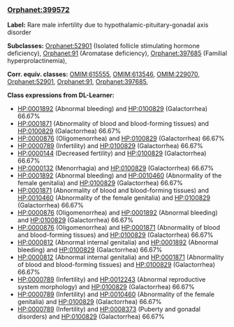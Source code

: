 
### [Orphanet:399572](http://www.orpha.net/ORDO/Orphanet_399572)
**Label:** Rare male infertility due to hypothalamic-pituitary-gonadal axis disorder

**Subclasses:** [Orphanet:52901](http://www.orpha.net/ORDO/Orphanet_52901) (Isolated follicle stimulating hormone deficiency), [Orphanet:91](http://www.orpha.net/ORDO/Orphanet_91) (Aromatase deficiency), [Orphanet:397685](http://www.orpha.net/ORDO/Orphanet_397685) (Familial  hyperprolactinemia), 

**Corr. equiv. classes:** [OMIM:615555](http://purl.obolibrary.org/obo/OMIM_615555), [OMIM:613546](http://purl.obolibrary.org/obo/OMIM_613546), [OMIM:229070](http://purl.obolibrary.org/obo/OMIM_229070), [Orphanet:52901](http://www.orpha.net/ORDO/Orphanet_52901), [Orphanet:91](http://www.orpha.net/ORDO/Orphanet_91), [Orphanet:397685](http://www.orpha.net/ORDO/Orphanet_397685), 

**Class expressions from DL-Learner:**

- [HP:0001892](http://purl.obolibrary.org/obo/HP_0001892) (Abnormal bleeding) and [HP:0100829](http://purl.obolibrary.org/obo/HP_0100829) (Galactorrhea) 66.67%
- [HP:0001871](http://purl.obolibrary.org/obo/HP_0001871) (Abnormality of blood and blood-forming tissues) and [HP:0100829](http://purl.obolibrary.org/obo/HP_0100829) (Galactorrhea) 66.67%
- [HP:0000876](http://purl.obolibrary.org/obo/HP_0000876) (Oligomenorrhea) and [HP:0100829](http://purl.obolibrary.org/obo/HP_0100829) (Galactorrhea) 66.67%
- [HP:0000789](http://purl.obolibrary.org/obo/HP_0000789) (Infertility) and [HP:0100829](http://purl.obolibrary.org/obo/HP_0100829) (Galactorrhea) 66.67%
- [HP:0000144](http://purl.obolibrary.org/obo/HP_0000144) (Decreased fertility) and [HP:0100829](http://purl.obolibrary.org/obo/HP_0100829) (Galactorrhea) 66.67%
- [HP:0000132](http://purl.obolibrary.org/obo/HP_0000132) (Menorrhagia) and [HP:0100829](http://purl.obolibrary.org/obo/HP_0100829) (Galactorrhea) 66.67%
- [HP:0001892](http://purl.obolibrary.org/obo/HP_0001892) (Abnormal bleeding) and [HP:0010460](http://purl.obolibrary.org/obo/HP_0010460) (Abnormality of the female genitalia) and [HP:0100829](http://purl.obolibrary.org/obo/HP_0100829) (Galactorrhea) 66.67%
- [HP:0001871](http://purl.obolibrary.org/obo/HP_0001871) (Abnormality of blood and blood-forming tissues) and [HP:0010460](http://purl.obolibrary.org/obo/HP_0010460) (Abnormality of the female genitalia) and [HP:0100829](http://purl.obolibrary.org/obo/HP_0100829) (Galactorrhea) 66.67%
- [HP:0000876](http://purl.obolibrary.org/obo/HP_0000876) (Oligomenorrhea) and [HP:0001892](http://purl.obolibrary.org/obo/HP_0001892) (Abnormal bleeding) and [HP:0100829](http://purl.obolibrary.org/obo/HP_0100829) (Galactorrhea) 66.67%
- [HP:0000876](http://purl.obolibrary.org/obo/HP_0000876) (Oligomenorrhea) and [HP:0001871](http://purl.obolibrary.org/obo/HP_0001871) (Abnormality of blood and blood-forming tissues) and [HP:0100829](http://purl.obolibrary.org/obo/HP_0100829) (Galactorrhea) 66.67%
- [HP:0000812](http://purl.obolibrary.org/obo/HP_0000812) (Abnormal internal genitalia) and [HP:0001892](http://purl.obolibrary.org/obo/HP_0001892) (Abnormal bleeding) and [HP:0100829](http://purl.obolibrary.org/obo/HP_0100829) (Galactorrhea) 66.67%
- [HP:0000812](http://purl.obolibrary.org/obo/HP_0000812) (Abnormal internal genitalia) and [HP:0001871](http://purl.obolibrary.org/obo/HP_0001871) (Abnormality of blood and blood-forming tissues) and [HP:0100829](http://purl.obolibrary.org/obo/HP_0100829) (Galactorrhea) 66.67%
- [HP:0000789](http://purl.obolibrary.org/obo/HP_0000789) (Infertility) and [HP:0012243](http://purl.obolibrary.org/obo/HP_0012243) (Abnormal reproductive system morphology) and [HP:0100829](http://purl.obolibrary.org/obo/HP_0100829) (Galactorrhea) 66.67%
- [HP:0000789](http://purl.obolibrary.org/obo/HP_0000789) (Infertility) and [HP:0010460](http://purl.obolibrary.org/obo/HP_0010460) (Abnormality of the female genitalia) and [HP:0100829](http://purl.obolibrary.org/obo/HP_0100829) (Galactorrhea) 66.67%
- [HP:0000789](http://purl.obolibrary.org/obo/HP_0000789) (Infertility) and [HP:0008373](http://purl.obolibrary.org/obo/HP_0008373) (Puberty and gonadal disorders) and [HP:0100829](http://purl.obolibrary.org/obo/HP_0100829) (Galactorrhea) 66.67%


